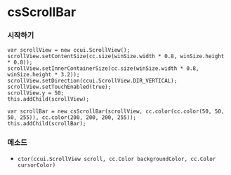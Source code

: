 csScrollBar
=========

### 시작하기

```
var scrollView = new ccui.ScrollView();
scrollView.setContentSize(cc.size(winSize.width * 0.8, winSize.height * 0.8));
scrollView.setInnerContainerSize(cc.size(winSize.width * 0.8, winSize.height * 3.2));
scrollView.setDirection(ccui.ScrollView.DIR_VERTICAL);
scrollView.setTouchEnabled(true);
scrollView.y = 50;
this.addChild(scrollView);

var scrollBar = new csScrollBar(scrollView, cc.color(cc.color(50, 50, 50, 255)), cc.color(200, 200, 200, 255));
this.addChild(scrollBar);
```

### 메소드
- `ctor(ccui.ScrollView scroll, cc.Color backgroundColor, cc.Color cursorColor)`
